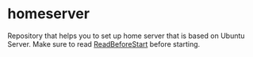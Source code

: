 # homeserver
Repository that helps you to set up home server that is based on Ubuntu Server. Make sure to read [ReadBeforeStart](ReadBeforeStart) before starting.
